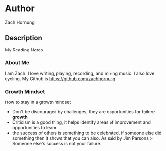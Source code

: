 # Author
Zach Hornung

## Description
My Reading Notes

### About Me
I am Zach. I love writing, playing, recording, and mixing music. I also love cycling. My Github is https://github.com/zachhornung

### Growth Mindset
How to stay in a growth mindset
* Don't be discouraged by challenges, they are opportunities for ~~failure~~ **growth**
* Criticism is a good thing, it helps identify areas of improvement and opportunities to learn
* the success of others is something to be celebrated, if someone else did something then it shows that you can also. As said by Jim Parsons > Someone else's success is not your failure.
